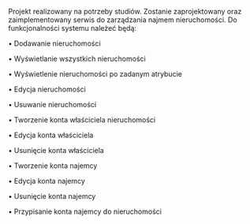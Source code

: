 Projekt realizowany na potrzeby studiów. Zostanie zaprojektowany oraz zaimplementowany serwis do zarządzania 
najmem nieruchomości. Do funkcjonalności systemu należeć będą:

• Dodawanie nieruchomości

• Wyświetlanie wszystkich nieruchomości

• Wyświetlenie nieruchomości po zadanym atrybucie

• Edycja nieruchomości

• Usuwanie nieruchomości

• Tworzenie konta właściciela nieruchomości

• Edycja konta właściciela

• Usunięcie konta właściciela

• Tworzenie konta najemcy

• Edycja konta najemcy

• Usunięcie konta najemcy

• Przypisanie konta najemcy do nieruchomości
